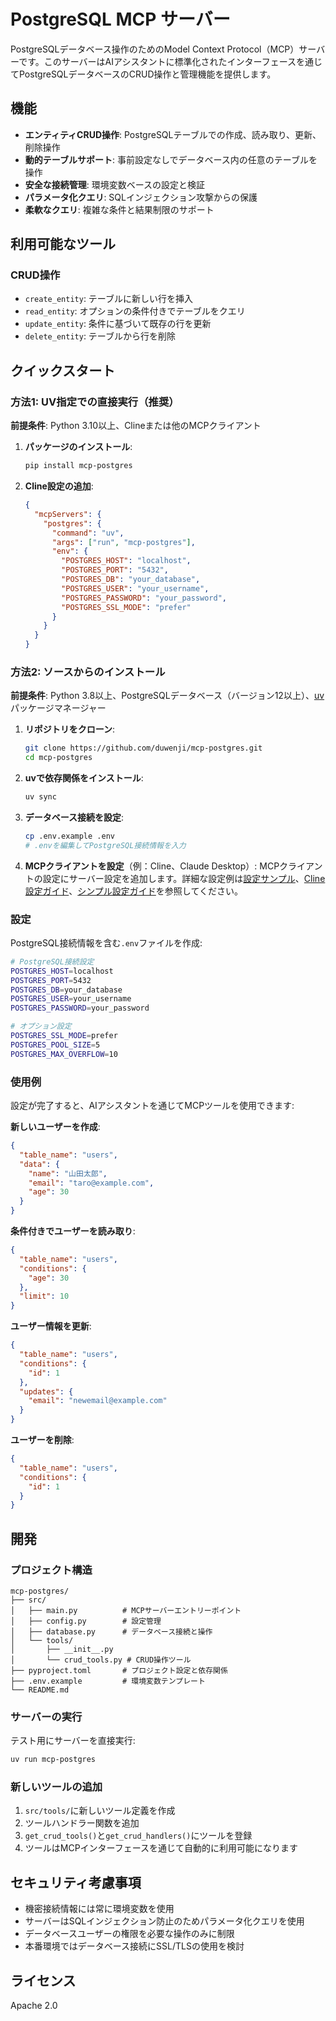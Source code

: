 # PostgreSQL MCP サーバー

PostgreSQLデータベース操作のためのModel Context Protocol（MCP）サーバーです。このサーバーはAIアシスタントに標準化されたインターフェースを通じてPostgreSQLデータベースのCRUD操作と管理機能を提供します。

## 機能

- **エンティティCRUD操作**: PostgreSQLテーブルでの作成、読み取り、更新、削除操作
- **動的テーブルサポート**: 事前設定なしでデータベース内の任意のテーブルを操作
- **安全な接続管理**: 環境変数ベースの設定と検証
- **パラメータ化クエリ**: SQLインジェクション攻撃からの保護
- **柔軟なクエリ**: 複雑な条件と結果制限のサポート

## 利用可能なツール

### CRUD操作
- `create_entity`: テーブルに新しい行を挿入
- `read_entity`: オプションの条件付きでテーブルをクエリ
- `update_entity`: 条件に基づいて既存の行を更新
- `delete_entity`: テーブルから行を削除

## クイックスタート

### 方法1: UV指定での直接実行（推奨）

**前提条件**: Python 3.10以上、Clineまたは他のMCPクライアント

1. **パッケージのインストール**:
   ```bash
   pip install mcp-postgres
   ```

2. **Cline設定の追加**:
   ```json
   {
     "mcpServers": {
       "postgres": {
         "command": "uv",
         "args": ["run", "mcp-postgres"],
         "env": {
           "POSTGRES_HOST": "localhost",
           "POSTGRES_PORT": "5432",
           "POSTGRES_DB": "your_database",
           "POSTGRES_USER": "your_username",
           "POSTGRES_PASSWORD": "your_password",
           "POSTGRES_SSL_MODE": "prefer"
         }
       }
     }
   }
   ```

### 方法2: ソースからのインストール

**前提条件**: Python 3.8以上、PostgreSQLデータベース（バージョン12以上）、[uv](https://github.com/astral-sh/uv) パッケージマネージャー

1. **リポジトリをクローン**:
   ```bash
   git clone https://github.com/duwenji/mcp-postgres.git
   cd mcp-postgres
   ```

2. **uvで依存関係をインストール**:
   ```bash
   uv sync
   ```

3. **データベース接続を設定**:
   ```bash
   cp .env.example .env
   # .envを編集してPostgreSQL接続情報を入力
   ```

4. **MCPクライアントを設定**（例：Cline、Claude Desktop）:
   MCPクライアントの設定にサーバー設定を追加します。詳細な設定例は[設定サンプル](docs/mcp-config-examples.md)、[Cline設定ガイド](docs/cline-setup-guide.md)、[シンプル設定ガイド](docs/simple-setup-guide.md)を参照してください。

### 設定

PostgreSQL接続情報を含む`.env`ファイルを作成:

```bash
# PostgreSQL接続設定
POSTGRES_HOST=localhost
POSTGRES_PORT=5432
POSTGRES_DB=your_database
POSTGRES_USER=your_username
POSTGRES_PASSWORD=your_password

# オプション設定
POSTGRES_SSL_MODE=prefer
POSTGRES_POOL_SIZE=5
POSTGRES_MAX_OVERFLOW=10
```

### 使用例

設定が完了すると、AIアシスタントを通じてMCPツールを使用できます:

**新しいユーザーを作成**:
```json
{
  "table_name": "users",
  "data": {
    "name": "山田太郎",
    "email": "taro@example.com",
    "age": 30
  }
}
```

**条件付きでユーザーを読み取り**:
```json
{
  "table_name": "users",
  "conditions": {
    "age": 30
  },
  "limit": 10
}
```

**ユーザー情報を更新**:
```json
{
  "table_name": "users",
  "conditions": {
    "id": 1
  },
  "updates": {
    "email": "newemail@example.com"
  }
}
```

**ユーザーを削除**:
```json
{
  "table_name": "users",
  "conditions": {
    "id": 1
  }
}
```

## 開発

### プロジェクト構造

```
mcp-postgres/
├── src/
│   ├── main.py          # MCPサーバーエントリーポイント
│   ├── config.py        # 設定管理
│   ├── database.py      # データベース接続と操作
│   └── tools/
│       ├── __init__.py
│       └── crud_tools.py # CRUD操作ツール
├── pyproject.toml       # プロジェクト設定と依存関係
├── .env.example         # 環境変数テンプレート
└── README.md
```

### サーバーの実行

テスト用にサーバーを直接実行:

```bash
uv run mcp-postgres
```

### 新しいツールの追加

1. `src/tools/`に新しいツール定義を作成
2. ツールハンドラー関数を追加
3. `get_crud_tools()`と`get_crud_handlers()`にツールを登録
4. ツールはMCPインターフェースを通じて自動的に利用可能になります

## セキュリティ考慮事項

- 機密接続情報には常に環境変数を使用
- サーバーはSQLインジェクション防止のためパラメータ化クエリを使用
- データベースユーザーの権限を必要な操作のみに制限
- 本番環境ではデータベース接続にSSL/TLSの使用を検討

## ライセンス

Apache 2.0
